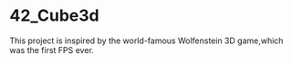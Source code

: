# 42_Cube3d
This project is inspired by the world-famous Wolfenstein 3D game,which was the first FPS ever.
